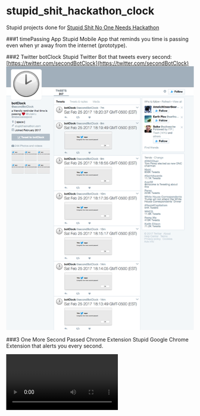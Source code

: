 # stupid_shit_hackathon_clock

Stupid projects done for [Stupid Shit No One Needs Hackathon](http://www.stupidhackathon.com/)

###1 timePassing App
Stupid Mobile App that reminds you time is passing even when yr away from the internet (prototype).

###2 Twitter botClock
Stupid Twitter Bot that tweets every second:
[https://twitter.com/secondBotClock](https://twitter.com/secondBotClock)
![](_docs/secondBot.png)

###3 One More Second Passed Chrome Extension
Stupid Google Chrome Extension that alerts you every second.

![](_docs/timeAppPrototype.mov)
